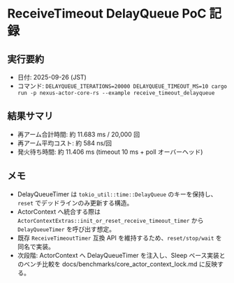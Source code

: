 # ReceiveTimeout DelayQueue PoC 記録

## 実行要約
- 日付: 2025-09-26 (JST)
- コマンド: `DELAYQUEUE_ITERATIONS=20000 DELAYQUEUE_TIMEOUT_MS=10 cargo run -p nexus-actor-core-rs --example receive_timeout_delayqueue`

## 結果サマリ
- 再アーム合計時間: 約 11.683 ms / 20,000 回
- 再アーム平均コスト: 約 584 ns/回
- 発火待ち時間: 約 11.406 ms (timeout 10 ms + poll オーバーヘッド)

## メモ
- DelayQueueTimer は `tokio_util::time::DelayQueue` のキーを保持し、`reset` でデッドラインのみ更新する構造。
- ActorContext へ統合する際は `ActorContextExtras::init_or_reset_receive_timeout_timer` から `DelayQueueTimer` を呼び出す想定。
- 既存 `ReceiveTimeoutTimer` 互換 API を維持するため、`reset/stop/wait` を同名で実装。
- 次段階: ActorContext へ DelayQueueTimer を注入し、Sleep ベース実装とのベンチ比較を docs/benchmarks/core_actor_context_lock.md に反映する。
